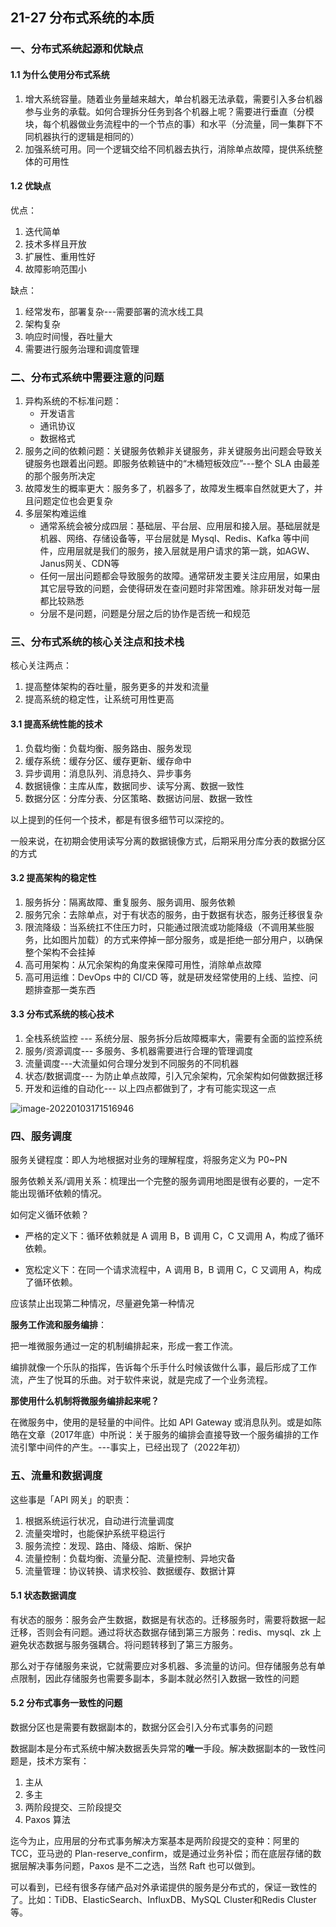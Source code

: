 ## 21-27 分布式系统的本质

### 一、分布式系统起源和优缺点

#### 1.1 为什么使用分布式系统

1. 增大系统容量。随着业务量越来越大，单台机器无法承载，需要引入多台机器参与业务的承载。如何合理拆分任务到各个机器上呢？需要进行垂直（分模块，每个机器做业务流程中的一个节点的事）和水平（分流量，同一集群下不同机器执行的逻辑是相同的）
2. 加强系统可用。同一个逻辑交给不同机器去执行，消除单点故障，提供系统整体的可用性

#### 1.2 优缺点

优点：

1. 迭代简单
2. 技术多样且开放
3. 扩展性、重用性好
4. 故障影响范围小

缺点：

1. 经常发布，部署复杂---需要部署的流水线工具
2. 架构复杂
3. 响应时间慢，吞吐量大
4. 需要进行服务治理和调度管理

### 二、分布式系统中需要注意的问题

1. 异构系统的不标准问题：
   - 开发语言
   - 通讯协议
   - 数据格式
2. 服务之间的依赖问题：关键服务依赖非关键服务，非关键服务出问题会导致关键服务也跟着出问题。即服务依赖链中的“木桶短板效应”---整个 SLA 由最差的那个服务所决定
3. 故障发生的概率更大：服务多了，机器多了，故障发生概率自然就更大了，并且问题定位也会更复杂
4. 多层架构难运维
   - 通常系统会被分成四层：基础层、平台层、应用层和接入层。基础层就是机器、网络、存储设备等，平台层就是 Mysql、Redis、Kafka 等中间件，应用层就是我们的服务，接入层就是用户请求的第一跳，如AGW、Janus网关、CDN等
   - 任何一层出问题都会导致服务的故障。通常研发主要关注应用层，如果由其它层导致的问题，会使得研发在查问题时非常困难。除非研发对每一层都比较熟悉
   - 分层不是问题，问题是分层之后的协作是否统一和规范

### 三、分布式系统的核心关注点和技术栈

核心关注两点：

1. 提高整体架构的吞吐量，服务更多的并发和流量
2. 提高系统的稳定性，让系统可用性更高

#### 3.1 提高系统性能的技术

1. 负载均衡：负载均衡、服务路由、服务发现
2. 缓存系统：缓存分区、缓存更新、缓存命中
3. 异步调用：消息队列、消息持久、异步事务
4. 数据镜像：主库从库，数据同步、读写分离、数据一致性
5. 数据分区：分库分表、分区策略、数据访问层、数据一致性

以上提到的任何一个技术，都是有很多细节可以深挖的。

一般来说，在初期会使用读写分离的数据镜像方式，后期采用分库分表的数据分区的方式

#### 3.2 提高架构的稳定性

1. 服务拆分：隔离故障、重复服务、服务调用、服务依赖
2. 服务冗余：去除单点，对于有状态的服务，由于数据有状态，服务迁移很复杂
3. 限流降级：当系统扛不住压力时，只能通过限流或功能降级（不调用某些服务，比如图片加载）的方式来停掉一部分服务，或是拒绝一部分用户，以确保整个架构不会挂掉
4. 高可用架构：从冗余架构的角度来保障可用性，消除单点故障
5. 高可用运维：DevOps 中的 CI/CD 等，就是研发经常使用的上线、监控、问题排查那一类东西

#### 3.3 分布式系统的核心技术

1. 全栈系统监控 --- 系统分层、服务拆分后故障概率大，需要有全面的监控系统
2. 服务/资源调度--- 多服务、多机器需要进行合理的管理调度
3. 流量调度---大流量如何合理分发到不同服务的不同机器
4. 状态/数据调度--- 为防止单点故障，引入冗余架构，冗余架构如何做数据迁移
5. 开发和运维的自动化--- 以上四点都做到了，才有可能实现这一点

![image-20220103171516946](/Users/lengzefu/typoimage/image-20220103171516946.png)

### 四、服务调度

服务关键程度：即人为地根据对业务的理解程度，将服务定义为 P0~PN

服务依赖关系/调用关系：梳理出一个完整的服务调用地图是很有必要的，一定不能出现循环依赖的情况。

如何定义循环依赖？

- 严格的定义下：循环依赖就是 A 调用 B，B 调用 C，C 又调用 A，构成了循环依赖。

- 宽松定义下：在同一个请求流程中，A 调用 B，B 调用 C，C 又调用 A，构成了循环依赖。

应该禁止出现第二种情况，尽量避免第一种情况



**服务工作流和服务编排**：

把一堆微服务通过一定的机制编排起来，形成一套工作流。

编排就像一个乐队的指挥，告诉每个乐手什么时候该做什么事，最后形成了工作流，产生了悦耳的乐曲。对于软件来说，就是完成了一个业务流程。

**那使用什么机制将微服务编排起来呢？**

在微服务中，使用的是轻量的中间件。比如 API Gateway 或消息队列。或是如陈皓在文章（2017年底）中所说：关于服务的编排会直接导致一个服务编排的工作流引擎中间件的产生。---事实上，已经出现了（2022年初）

### 五、流量和数据调度

这些事是「API 网关」的职责：

1. 根据系统运行状况，自动进行流量调度
2. 流量突增时，也能保护系统平稳运行
3. 服务流控：发现、路由、降级、熔断、保护
4. 流量控制：负载均衡、流量分配、流量控制、异地灾备
5. 流量管理：协议转换、请求校验、数据缓存、数据计算

#### 5.1 状态数据调度

有状态的服务：服务会产生数据，数据是有状态的。迁移服务时，需要将数据一起迁移，否则会有问题。通过将状态数据存储到第三方服务：redis、mysql、zk 上避免状态数据与服务强耦合。将问题转移到了第三方服务。

那么对于存储服务来说，它就需要应对多机器、多流量的访问。但存储服务总有单点限制，因此存储服务也需要多副本，多副本就必然引入数据一致性的问题

#### 5.2 分布式事务一致性的问题

数据分区也是需要有数据副本的，数据分区会引入分布式事务的问题

数据副本是分布式系统中解决数据丢失异常的**唯一**手段。解决数据副本的一致性问题是，技术方案有：

1. 主从
2. 多主
3. 两阶段提交、三阶段提交
4. Paxos 算法

迄今为止，应用层的分布式事务解决方案基本是两阶段提交的变种：阿里的 TCC，亚马逊的 Plan-reserve_confirm，或是通过业务补偿；而在底层存储的数据层解决事务问题，Paxos 是不二之选，当然 Raft 也可以做到。

可以看到，已经有很多存储产品对外承诺提供的服务是分布式的，保证一致性的了。比如：TiDB、ElasticSearch、InfluxDB、MySQL Cluster和Redis Cluster 等。